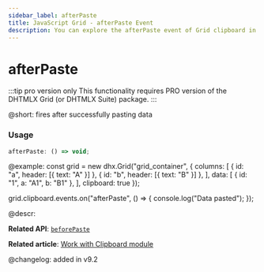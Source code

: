 ```yaml
---
sidebar_label: afterPaste
title: JavaScript Grid - afterPaste Event 
description: You can explore the afterPaste event of Grid clipboard in the documentation of the DHTMLX JavaScript UI library. Browse developer guides and API reference, try out code examples and live demos, and download a free 30-day evaluation version of DHTMLX Suite.
---
```


# afterPaste

:::tip pro version only 
This functionality requires PRO version of the DHTMLX Grid (or DHTMLX Suite) package.
:::

@short: fires after successfully pasting data

### Usage

~~~jsx
afterPaste: () => void;
~~~


@example:
const grid = new dhx.Grid("grid_container", {
    columns: [
        { id: "a", header: [{ text: "A" }] },
        { id: "b", header: [{ text: "B" }] },
    ],
    data: [
        { id: "1", a: "A1", b: "B1" },
    ],
    clipboard: true
});

grid.clipboard.events.on("afterPaste", () => {
    console.log("Data pasted");
});

@descr:

**Related API**: [`beforePaste`](grid/api/clipboard/beforepaste_event.md)

**Related article**: [Work with Clipboard module](grid/usage_clipboard.md)

@changelog:
added in v9.2